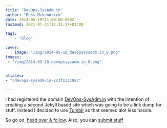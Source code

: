 ```yaml
---
title: "DevOps-SysAdm.in"
author: "Russ Mckendrick"
date: 2014-05-18T11:00:00.000Z
lastmod: 2021-07-31T12:31:27+01:00

tags:
    - "Blog"

cover:
    image: "/img/2014-05-18_devopssysadm.in_0.png" 
images:
 - "/img/2014-05-18_devopssysadm.in_0.png"


aliases:
- "/devops-sysadm-in-7c3f13cc9a3"

---
```


I had registered the domain [DevOps-SysAdm.in](http://devops-sysadm.in/) with the intention of creating a second Jekyll based site which was going to be a link dump for stuff. Instead I decided to use [Tumblr](https://www.tumblr.com/) as that seemed alot less hassle.

So go on, [head over & follow](http://devops-sysadm.in/). Also, you can [submit stuff](http://devops-sysadm.in/submit)
